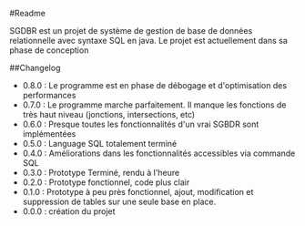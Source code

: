 #Readme

SGDBR est un projet de système de gestion de base de données relationnelle avec syntaxe SQL en java.
Le projet est actuellement dans sa phase de conception

##Changelog

* 0.8.0 : Le programme est en phase de débogage et d'optimisation des performances 
* 0.7.0 : Le programme marche parfaitement. Il manque les fonctions de très haut niveau (jonctions, intersections, etc)
* 0.6.0 : Presque toutes les fonctionnalités d'un vrai SGBDR sont implémentées
* 0.5.0 : Language SQL totalement terminé
* 0.4.0 : Améliorations dans les fonctionnalités accessibles via commande SQL
* 0.3.0 : Prototype Terminé, rendu à l'heure
* 0.2.0 : Prototype fonctionnel, code plus clair
* 0.1.0 : Prototype à peu près fonctionnel, ajout, modification et suppression de tables sur une seule base en place.
* 0.0.0 : création du projet
